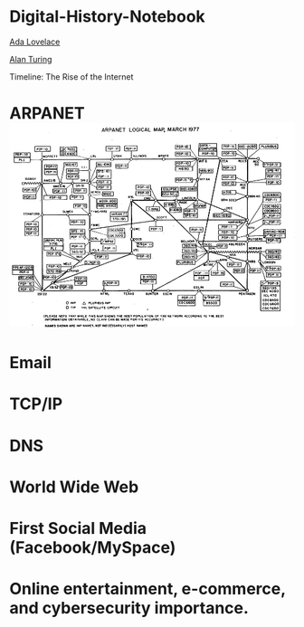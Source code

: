 # Digital-History-Notebook

[Ada Lovelace](https://www.britannica.com/biography/Ada-Lovelace)

[Alan Turing](https://www.nist.gov/blogs/taking-measure/alan-turings-everlasting-contributions-computing-ai-and-cryptography)

Timeline: The Rise of the Internet
  # ARPANET ![image](ARPANET.png)
  # Email
  # TCP/IP
  # DNS
  # World Wide Web
  # First Social Media (Facebook/MySpace)
  # Online entertainment, e-commerce, and cybersecurity importance. 
